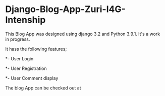 # Django-Blog-App-Zuri-I4G-Intenship

This Blog App was designed using django 3.2 and Python 3.9.1. It's a work in progress.

It hass the following features;

*- User Login

*- User Registration

*- User Comment display

The blog App can be checked out at 
